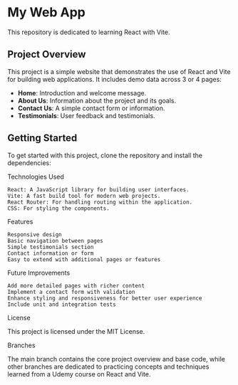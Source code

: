 # My Web App

This repository is dedicated to learning React with Vite.

## Project Overview

This project is a simple website that demonstrates the use of React and Vite for building web applications. It includes demo data across 3 or 4 pages:

- **Home**: Introduction and welcome message.
- **About Us**: Information about the project and its goals.
- **Contact Us**: A simple contact form or information.
- **Testimonials**: User feedback and testimonials.

## Getting Started

To get started with this project, clone the repository and install the dependencies:

Technologies Used

    React: A JavaScript library for building user interfaces.
    Vite: A fast build tool for modern web projects.
    React Router: For handling routing within the application.
    CSS: For styling the components.

Features

    Responsive design
    Basic navigation between pages
    Simple testimonials section
    Contact information or form
    Easy to extend with additional pages or features

Future Improvements

    Add more detailed pages with richer content
    Implement a contact form with validation
    Enhance styling and responsiveness for better user experience
    Include unit and integration tests

License

This project is licensed under the MIT License. 


Branches

The main branch contains the core project overview and base code, while other branches are dedicated to practicing concepts and techniques learned from a Udemy course on React and Vite.
